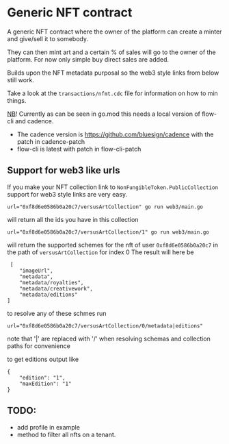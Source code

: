 # Generic NFT contract


A generic NFT contract where the owner of the platform can create a minter and give/sell it to somebody. 

They can then mint art and a certain % of sales will go to the owner of the platform. For now only simple buy direct sales are added.

Builds upon the NFT metadata purposal so the web3 style links from below still work. 


Take a look at the `transactions/nfmt.cdc` file for information on how to min things.

[NB](NB)! Currently as can be seen in go.mod this needs a local version of flow-cli and cadence. 

 - The cadence version is https://github.com/bluesign/cadence with the patch in cadence-patch
 - flow-cli is latest with patch in flow-cli-patch


## Support for web3 like urls 


If you make your NFT collection link to `NonFungibleToken.PublicCollection` support for web3 style links are very easy.
 ```
url="0xf8d6e0586b0a20c7/versusArtCollection" go run web3/main.go
```
will return all the ids you have in this collection

 ```
url="0xf8d6e0586b0a20c7/versusArtCollection/1" go run web3/main.go
```
will return the supported schemes for the nft of user `0xf8d6e0586b0a20c7` in the path of `versusArtCollection` for index 0
The result will here be

```
 [
    "imageUrl",
    "metadata",
    "metadata/royalties",
    "metadata/creativework",
    "metadata/editions"
]
```

to resolve any of these schmes run
```
url="0xf8d6e0586b0a20c7/versusArtCollection/0/metadata|editions"
```
note that '|' are replaced with '/' when resolving schemas and collection paths for convenience

to get editions output like
```
{
    "edition": "1",
    "maxEdition": "1"
}
```



## TODO:
 - add profile in example 
 - method to filter all nfts on a tenant.
